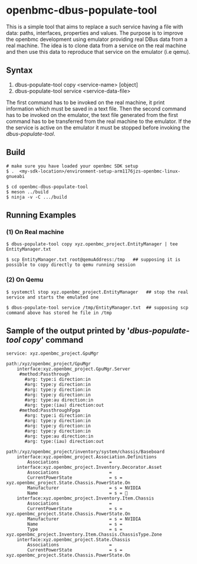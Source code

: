 # openbmc-dbus-populate-tool
This is a simple tool that aims to replace a such service having a file with data: paths, interfaces, properties and values.
The purpose is to improve the openbmc development using emulator providing real DBus data from a real machine.
The idea is to clone data from a service on the real machine and then use this data to reproduce that service on the emulator (i.e qemu).
## Syntax
1. dbus-populate-tool copy    \<service-name\> [object]
2. dbus-populate-tool service \<service-data-file\>

The first command has to be invoked on the real machine, it print information which must be saved in a text file.
Then the second command has to be invoked on the emulator, the text file generated from the first command has to be transferred from the real machine to the emulator.
If the the service is active on the emulator it must be stopped before invoking the *dbus-populate-tool*.

## Build
```
# make sure you have loaded your openbmc SDK setup
$ .  <my-sdk-location>/environment-setup-arm1176jzs-openbmc-linux-gnueabi

$ cd openbmc-dbus-populate-tool
$ meson ../build
$ ninja -v -C .../build
```

## Running Examples
### (1) On Real machine
```
$ dbus-populate-tool copy xyz.openbmc_project.EntityManager | tee EntityManager.txt

$ scp EntityManager.txt root@qemuAddress:/tmp   ## supposing it is possible to copy directly to qemu running session
```

### (2) On Qemu
```
$ systemctl stop xyz.openbmc_project.EntityManager   ## stop the real service and starts the emulated one

$ dbus-populate-tool service /tmp/EntityManager.txt  ## supposing scp command above has stored he file in /tmp

```

## Sample of the output printed by '*dbus-populate-tool copy*' command
```
service: xyz.openbmc_project.GpuMgr

path:/xyz/openbmc_project/GpuMgr
	interface:xyz.openbmc_project.GpuMgr.Server
	 #method:Passthrough
	   #arg: type:i direction:in
	   #arg: type:y direction:in
	   #arg: type:y direction:in
	   #arg: type:y direction:in
	   #arg: type:au direction:in
	   #arg: type:(iau) direction:out
	 #method:PassthroughFpga
	   #arg: type:i direction:in
	   #arg: type:y direction:in
	   #arg: type:y direction:in
	   #arg: type:y direction:in
	   #arg: type:au direction:in
	   #arg: type:(iau) direction:out

path:/xyz/openbmc_project/inventory/system/chassis/Baseboard
	interface:xyz.openbmc_project.Association.Definitions
		Associations                   =
 	interface:xyz.openbmc_project.Inventory.Decorator.Asset
		Associations                   =
 		CurrentPowerState              = s = xyz.openbmc_project.State.Chassis.PowerState.On
 		Manufacturer                   = s = NVIDIA
 		Name                           = s = 
 	interface:xyz.openbmc_project.Inventory.Item.Chassis
		Associations                   =
 		CurrentPowerState              = s = xyz.openbmc_project.State.Chassis.PowerState.On
 		Manufacturer                   = s = NVIDIA
 		Name                           = s =
 		Type                           = s = xyz.openbmc_project.Inventory.Item.Chassis.ChassisType.Zone
 	interface:xyz.openbmc_project.State.Chassis
		Associations                   =
 		CurrentPowerState              = s = xyz.openbmc_project.State.Chassis.PowerState.On
```

